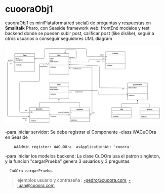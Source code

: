 # cuooraObj1
cuooraObj1 es miniPlataforma(red social) de preguntas y respuestas en **Smalltalk** Pharo, con Seaside framework web. frontEnd modelos y test backend
donde se pueden subir post, calificar post (like dislike), seguir a otros usuarios o conseguir seguidores
UML diagram

![Screenshot](UML_diagram.png)

-para iniciar servidor: Se  debe registrar el Componente   -class WACuOOra en Seaside
        
        WAAdmin register: WACuOOra  asApplicationAt: 'cuoora'
        
        
-para iniciar los modelos backend: La clase CuOOra usa el patron singleton, y la funcion "cargarPrueba" genera 3 usuarios y 3 preguntas 

      CuOOra cargarPrueba.
      
 >ejemplos usuario y contraseña : 
 -pedro@cuoora.com, 
 -juan@cuoora.com

